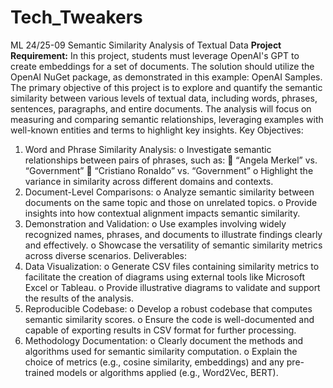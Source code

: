 # Tech_Tweakers
ML 24/25-09 Semantic Similarity Analysis of Textual Data
**Project Requirement:**
In this project, students must leverage OpenAI's GPT to create embeddings for a set of documents. The solution should utilize the OpenAI NuGet package, as demonstrated in this example: OpenAI Samples.
The primary objective of this project is to explore and quantify the semantic similarity between various levels of textual data, including words, phrases, sentences, paragraphs, and entire documents. The analysis will focus on measuring and comparing semantic relationships, leveraging examples with well-known entities and terms to highlight key insights.
Key Objectives:
1.	Word and Phrase Similarity Analysis:
o	Investigate semantic relationships between pairs of phrases, such as:
	“Angela Merkel” vs. “Government”
	“Cristiano Ronaldo” vs. “Government”
o	Highlight the variance in similarity across different domains and contexts.
2.	Document-Level Comparisons:
o	Analyze semantic similarity between documents on the same topic and those on unrelated topics.
o	Provide insights into how contextual alignment impacts semantic similarity.
3.	Demonstration and Validation:
o	Use examples involving widely recognized names, phrases, and documents to illustrate findings clearly and effectively.
o	Showcase the versatility of semantic similarity metrics across diverse scenarios.
Deliverables:
1.	Data Visualization:
o	Generate CSV files containing similarity metrics to facilitate the creation of diagrams using external tools like Microsoft Excel or Tableau.
o	Provide illustrative diagrams to validate and support the results of the analysis.
2.	Reproducible Codebase:
o	Develop a robust codebase that computes semantic similarity scores.
o	Ensure the code is well-documented and capable of exporting results in CSV format for further processing.
3.	Methodology Documentation:
o	Clearly document the methods and algorithms used for semantic similarity computation.
o	Explain the choice of metrics (e.g., cosine similarity, embeddings) and any pre-trained models or algorithms applied (e.g., Word2Vec, BERT).
